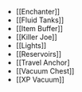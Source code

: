 * [[Enchanter]]
* [[Fluid Tanks]]
* [[Item Buffer]]
* [[Killer Joe]]
* [[Lights]]
* [[Reservoirs]]
* [[Travel Anchor]
* [[Vacuum Chest]]
* [[XP Vacuum]]